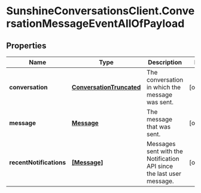 # SunshineConversationsClient.ConversationMessageEventAllOfPayload

## Properties

Name | Type | Description | Notes
------------ | ------------- | ------------- | -------------
**conversation** | [**ConversationTruncated**](ConversationTruncated.md) | The conversation in which the message was sent. | [optional] 
**message** | [**Message**](Message.md) | The message that was sent. | [optional] 
**recentNotifications** | [**[Message]**](Message.md) | Messages sent with the Notification API since the last user message. | [optional] 


